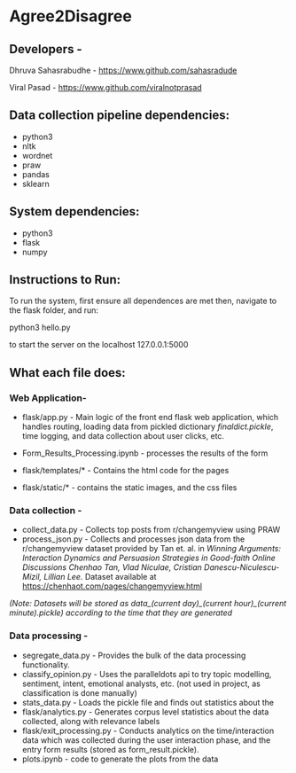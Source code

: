 # Agree2Disagree

## Developers - 
Dhruva Sahasrabudhe - https://www.github.com/sahasradude

Viral Pasad - https://www.github.com/viralnotprasad

## Data collection pipeline dependencies:

* python3
* nltk
* wordnet
* praw
* pandas
* sklearn

## System dependencies:

* python3
* flask
* numpy


## Instructions to Run:
To run the system, first ensure all dependences are met
then, navigate to the flask folder, and run: 

python3 hello.py

to start the server on the localhost
127.0.0.1:5000


## What each file does:

### Web Application-
* flask/app.py - Main logic of the front end flask web application,
which handles routing, loading data from pickled dictionary *finaldict.pickle*, time logging, 
and data collection about user clicks, etc.
* Form_Results_Processing.ipynb - processes the results of the form
* flask/templates/* - Contains the html code for the pages

* flask/static/* - contains the static images, and the css files

### Data collection - 
* collect_data.py - Collects top posts from r/changemyview using PRAW 
* process_json.py - Collects and processes json data from the r/changemyview dataset provided by Tan et. al.
in *Winning Arguments: Interaction Dynamics and Persuasion Strategies in Good-faith Online Discussions
Chenhao Tan, Vlad Niculae, Cristian Danescu-Niculescu-Mizil, Lillian Lee.*
Dataset available at https://chenhaot.com/pages/changemyview.html

*(Note: Datasets will be stored as data\_(current day)\_(current hour)\_(current minute).pickle) according to the time that they are generated*

### Data processing - 
* segregate_data.py - Provides the bulk of the data processing functionality. 
* classify_opinion.py - Uses the paralleldots api to try topic modelling, sentiment, intent, emotional
analysts, etc. (not used in project, as classification is done manually)
* stats_data.py - Loads the pickle file and finds out statistics about the 
* flask/analytics.py - Generates corpus level statistics about the data collected, along with relevance labels
* flask/exit_processing.py - Conducts analytics on the time/interaction data which was collected
during the user interaction phase, and the entry form results (stored as form_result.pickle).
* plots.ipynb - code to generate the plots from the data

